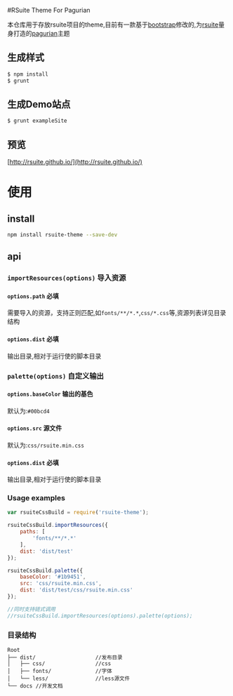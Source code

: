 #RSuite Theme For Pagurian

本仓库用于存放rsuite项目的theme,目前有一款基于[bootstrap](https://github.com/twbs/bootstrap)修改的,为[rsuite](http://rsuite.github.io)量身打造的[pagurian](https://github.com/hypers/pagurian)主题

## 生成样式
```bash
$ npm install
$ grunt
```

## 生成Demo站点
```bash
$ grunt exampleSite
```

## 预览
[http://rsuite.github.io/](http://rsuite.github.io/)

# 使用
## install
```bash
npm install rsuite-theme --save-dev
```
## api
### `importResources(options)` 导入资源
#### `options.path`  **必填**
需要导入的资源，支持正则匹配,如`fonts/**/*.*`,`css/*.css`等,资源列表详见目录结构
#### `options.dist` **必填**
输出目录,相对于运行使的脚本目录
### `palette(options)` 自定义输出
#### `options.baseColor` 输出的基色
默认为:`#00bcd4`
#### `options.src` 源文件
默认为:`css/rsuite.min.css`
#### `options.dist` **必填**
输出目录,相对于运行使的脚本目录

### Usage examples
```javascript
var rsuiteCssBuild = require('rsuite-theme');

rsuiteCssBuild.importResources({
    paths: [
        'fonts/**/*.*'
    ],
    dist: 'dist/test'
});

rsuiteCssBuild.palette({
    baseColor: '#1b9451',
    src: 'css/rsuite.min.css',
    dist: 'dist/test/css/rsuite.min.css'
});

//同时支持链式调用
//rsuiteCssBuild.importResources(options).palette(options);
```

### 目录结构

```
Root
├── dist/                   //发布目录
│   ├── css/                //css
│   ├── fonts/              //字体
│   └── less/               //less源文件
└── docs //开发文档
```
